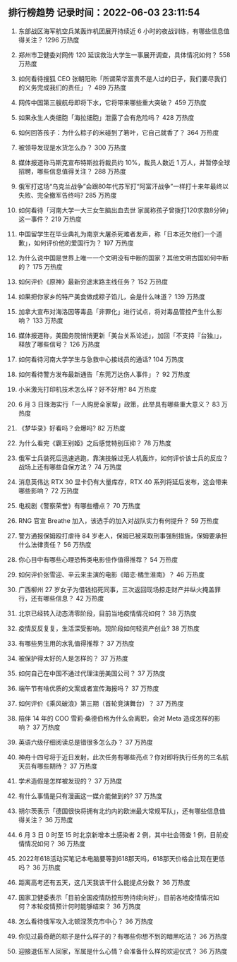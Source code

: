 
## 排行榜趋势 记录时间：2022-06-03 23:11:54
  
  1. 东部战区海军航空兵某轰炸机团展开持续近 6 小时的夜战训练，有哪些信息值得关注？ 1296 万热度
    
  2. 郑州市卫健委对网传 120 延误救治大学生一事展开调查，具体情况如何？ 558 万热度
    
  3. 如何看待搜狐 CEO 张朝阳称「所谓荣华富贵不是人过的日子，我们要尽我们的义务完成我们的责任」？ 489 万热度
    
  4. 网传中国第三艘航母即将下水，它将带来哪些重大突破？ 459 万热度
    
  5. 如果永生人类细胞「海拉细胞」泄露了会有危险吗？ 428 万热度
    
  6. 如何回答孩子：为什么粽子的米碰到了箬叶，它自己就香了？ 364 万热度
    
  7. 被领导发现是水货怎么办？ 300 万热度
    
  8. 媒体报道称马斯克宣布特斯拉将裁员约 10%，裁员人数近 1 万人，并暂停全球招聘，哪些信息值得关注？ 288 万热度
    
  9. 俄军打这场“乌克兰战争”会跟80年代苏军打“阿富汗战争”一样打十来年最终以失败、完全撤军告终吗? 285 万热度
    
  10. 如何看待「河南大学一大三女生脑出血去世 家属称孩子曾拨打120求救8分钟」这一事件？ 219 万热度
    
  11. 中国留学生在毕业典礼为南京大屠杀死难者发声，称「日本还欠他们一个道歉」，如何评价他的爱国行为？ 197 万热度
    
  12. 为什么说中国是世界上唯一一个文明没有中断的国家？其他文明古国如何中断的？ 175 万热度
    
  13. 如何评价《原神》最新穷途末路主线任务？ 152 万热度
    
  14. 如果把你家乡的特产美食做成粽子馅儿，会是什么味道？ 139 万热度
    
  15. 加拿大宣布对海洛因等毒品「非罪化」进行试点，将对毒品管控产生什么影响？ 133 万热度
    
  16. 媒体报道称，美国务院悄悄更新「美台关系论述」，加回「不支持『台独』」，释放了哪些信号？ 126 万热度
    
  17. 如何看待河南大学学生与急救中心接线员的通话? 104 万热度
    
  18. 如何看待警方发布最新通告「东莞万达伤人事件」？ 92 万热度
    
  19. 小米激光打印机技术怎么样？好不好用? 84 万热度
    
  20. 6 月 3 日珠海实行「一人购房全家帮」政策，此举具有哪些重大意义？ 83 万热度
    
  21. 《梦华录》好看吗？会爆吗? 82 万热度
    
  22. 为什么看完《霸王别姬》之后感觉特别压抑？ 78 万热度
    
  23. 俄军士兵装死后迅速逃跑，靠演技躲过无人机轰炸，如何评价该士兵的反应？战场上还有哪些自保方法？ 74 万热度
    
  24. 消息英伟达 RTX 30 显卡仍有大量库存，RTX 40 系列将延后发布，这会带来哪些影响？ 72 万热度
    
  25. 电视剧《警察荣誉》有哪些槽点？ 70 万热度
    
  26. RNG 官宣 Breathe 加入，该选手的加入对战队实力有何提升？ 59 万热度
    
  27. 警方通报保姆殴打虐待 84 岁老人，保姆已被采取刑事强制措施，保姆要承担什么法律责任？ 56 万热度
    
  28. 你心目中有哪些心理恐怖类电影佳作值得推荐？ 54 万热度
    
  29. 如何评价张雪迎、辛云来主演的电影《暗恋·橘生淮南》？ 46 万热度
    
  30. 广西柳州 27 岁女子为借钱掐死同事，三次返回现场掠走财产并纵火掩盖罪行，还有哪些信息？ 42 万热度
    
  31. 北京已经转入动态清零阶段，目前当地疫情情况如何？ 38 万热度
    
  32. 疫情反反复复，生活深受影响。现阶段如何轻资产创业? 38 万热度
    
  33. 有哪些男生用的水乳值得推荐？ 37 万热度
    
  34. 被保护得太好的人是怎样的？ 37 万热度
    
  35. 如何自己在中国不通过代理注册美国公司？ 37 万热度
    
  36. 端午节有啥优质的文案或者宣传海报吗？ 37 万热度
    
  37. 如何评价《乘风破浪》第三期（首轮竞演舞台）？ 37 万热度
    
  38. 陪伴 14 年的 COO 雪莉·桑德伯格为什么会离职，会对 Meta 造成怎样的影响？ 37 万热度
    
  39. 英语六级仔细阅读总是错很多怎么办？ 37 万热度
    
  40. 神舟十四号将于近日发射，此次任务有哪些亮点？你对即将执行任务的三名航天员有哪些期待？ 37 万热度
    
  41. 学术造假是怎样被发现的？ 37 万热度
    
  42. 有什么事情是只有漫画这一媒介能做到的? 37 万热度
    
  43. 朔尔茨表示「德国很快将拥有北约内的欧洲最大常规军队」，还有哪些信息值得关注？ 36 万热度
    
  44. 6 月 3 日 0 时至 15 时北京新增本土感染者 2 例，其中社会筛查 1 例，目前疫情情况如何？ 36 万热度
    
  45. 2022年618活动买笔记本电脑要等到618那天吗，618那天价格会比现在更低吗？ 36 万热度
    
  46. 距离高考还有五天，这几天我该干什么能提点分数？ 36 万热度
    
  47. 国家卫健委表示「目前全国疫情防控形势持续向好」，目前各地疫情情况如何？本轮疫情预计何时能够结束？ 36 万热度
    
  48. 怎么看待俄军攻入北顿涅茨克市中心？ 36 万热度
    
  49. 你见过最奇葩的粽子是什么样子的？有哪些你想不到的暗黑吃法？ 36 万热度
    
  50. 迎接退伍军人回家，军属是什么心情？会准备什么样的欢迎仪式？ 36 万热度
    
